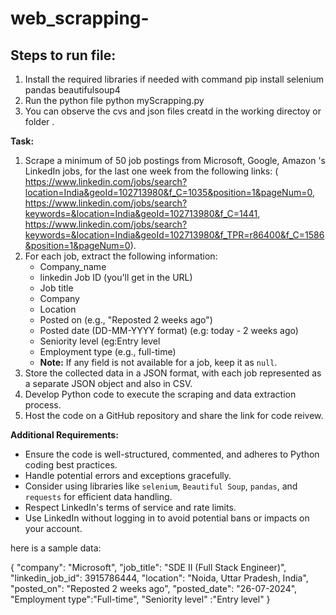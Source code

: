 # web_scrapping-

**Steps to run file**:
---------------------
1. Install the required libraries if needed with command
    pip install selenium pandas beautifulsoup4
2. Run the python file
   python myScrapping.py
3. You can observe the cvs and json files creatd in the working directoy or folder .


**Task:**

1. Scrape a minimum of 50 job postings from Microsoft, Google, Amazon 's LinkedIn  jobs, for the last one week from the following links: (
https://www.linkedin.com/jobs/search?location=India&geoId=102713980&f_C=1035&position=1&pageNum=0,
https://www.linkedin.com/jobs/search?keywords=&location=India&geoId=102713980&f_C=1441,  
https://www.linkedin.com/jobs/search?keywords=&location=India&geoId=102713980&f_TPR=r86400&f_C=1586&position=1&pageNum=0).
2. For each job, extract the following information:
    - Company_name
    - linkedin Job ID (you'll get in the URL)
    - Job title
    - Company
    - Location
    - Posted on (e.g., "Reposted 2 weeks ago")
    - Posted date (DD-MM-YYYY format) (e.g: today - 2 weeks ago)
    - Seniority level (eg:Entry level
    - Employment type (e.g., full-time)
    - **Note:** If any field is not available for a job, keep it as `null`.
3. Store the collected data in a JSON format, with each job represented as a separate JSON object and also in CSV.
4. Develop Python code to execute the scraping and data extraction process.
5. Host the code on a GitHub repository and share the link for code reivew.

**Additional Requirements:**

- Ensure the code is well-structured, commented, and adheres to Python coding best practices.
- Handle potential errors and exceptions gracefully.
- Consider using libraries like `selenium`, `Beautiful Soup`, `pandas`, and `requests` for efficient data handling.
- Respect LinkedIn's terms of service and rate limits.
- Use LinkedIn without logging in to avoid potential bans or impacts on your account.





here is a sample data:

{
  "company": "Microsoft",
  "job_title": "SDE II (Full Stack Engineer)",
  "linkedin_job_id": 3915786444,
  "location": "Noida, Uttar Pradesh, India",
  "posted_on": "Reposted 2 weeks ago",
  "posted_date": "26-07-2024",
  "Employment type":"Full-time",
  "Seniority level" :"Entry level"
}​
